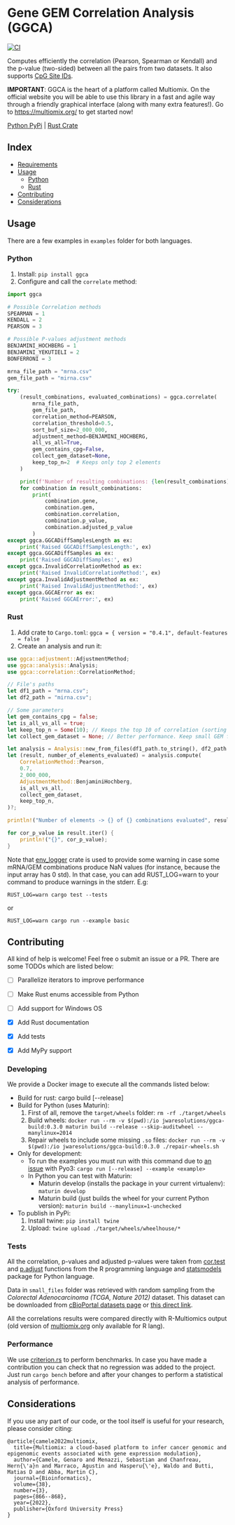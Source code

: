 # Gene GEM Correlation Analysis (GGCA)

[![CI](https://github.com/jware-solutions/ggca/actions/workflows/ci.yml/badge.svg)](https://github.com/jware-solutions/ggca/actions/workflows/ci.yml)

Computes efficiently the correlation (Pearson, Spearman or Kendall) and the p-value (two-sided) between all the pairs from two datasets. It also supports [CpG Site IDs][cpg-site].

**IMPORTANT**: GGCA is the heart of a platform called Multiomix. On the official website you will be able to use this library in a fast and agile way through a friendly graphical interface (along with many extra features!). Go to https://multiomix.org/ to get started now!

[Python PyPi][pypi-site] | [Rust Crate][crate-site]


## Index

- [Requirements](#requirements)
- [Usage](#usage)
	- [Python](#python)
	- [Rust](#rust)
- [Contributing](#contributing)
- [Considerations](#considerations)


## Usage

There are a few examples in `examples` folder for both languages.


### Python

1. Install: `pip install ggca`
1. Configure and call the `correlate` method:

```python
import ggca

# Possible Correlation methods
SPEARMAN = 1
KENDALL = 2
PEARSON = 3

# Possible P-values adjustment methods
BENJAMINI_HOCHBERG = 1
BENJAMINI_YEKUTIELI = 2
BONFERRONI = 3

mrna_file_path = "mrna.csv"
gem_file_path = "mirna.csv"

try:
	(result_combinations, evaluated_combinations) = ggca.correlate(
		mrna_file_path,
		gem_file_path,
		correlation_method=PEARSON,
		correlation_threshold=0.5,
		sort_buf_size=2_000_000,
		adjustment_method=BENJAMINI_HOCHBERG,
		all_vs_all=True,
		gem_contains_cpg=False,
		collect_gem_dataset=None,
		keep_top_n=2  # Keeps only top 2 elements
	)

	print(f'Number of resulting combinations: {len(result_combinations)} of {evaluated_combinations} evaluated combinations')
	for combination in result_combinations:
		print(
			combination.gene,
			combination.gem,
			combination.correlation,
			combination.p_value,
			combination.adjusted_p_value
		)
except ggca.GGCADiffSamplesLength as ex:
	print('Raised GGCADiffSamplesLength:', ex)
except ggca.GGCADiffSamples as ex:
	print('Raised GGCADiffSamples:', ex)
except ggca.InvalidCorrelationMethod as ex:
	print('Raised InvalidCorrelationMethod:', ex)
except ggca.InvalidAdjustmentMethod as ex:
	print('Raised InvalidAdjustmentMethod:', ex)
except ggca.GGCAError as ex:
	print('Raised GGCAError:', ex)
```


### Rust

1. Add crate to `Cargo.toml`: `ggca = { version = "0.4.1", default-features = false  }`
1. Create an analysis and run it:

```rust
use ggca::adjustment::AdjustmentMethod;
use ggca::analysis::Analysis;
use ggca::correlation::CorrelationMethod;

// File's paths
let df1_path = "mrna.csv";
let df2_path = "mirna.csv";

// Some parameters
let gem_contains_cpg = false;
let is_all_vs_all = true;
let keep_top_n = Some(10); // Keeps the top 10 of correlation (sorting by abs values)
let collect_gem_dataset = None; // Better performance. Keep small GEM files in memory

let analysis = Analysis::new_from_files(df1_path.to_string(), df2_path.to_string(), false);
let (result, number_of_elements_evaluated) = analysis.compute(
	CorrelationMethod::Pearson,
	0.7,
	2_000_000,
	AdjustmentMethod::BenjaminiHochberg,
	is_all_vs_all,
	collect_gem_dataset,
	keep_top_n,
)?;

println!("Number of elements -> {} of {} combinations evaluated", result.len(), number_of_elements_evaluated);

for cor_p_value in result.iter() {
	println!("{}", cor_p_value);
}
```

Note that [env_logger][env-logger] crate is used to provide some warning in case some mRNA/GEM combinations produce NaN values (for instance, because the input array has 0 std). In that case, you can add RUST_LOG=warn to your command to produce warnings in the stderr. E.g:

`RUST_LOG=warn cargo test --tests`

or 

`RUST_LOG=warn cargo run --example basic`


## Contributing

All kind of help is welcome! Feel free o submit an issue or a PR. There are some TODOs which are listed below:

- [ ] Parallelize iterators to improve performance
- [ ] Make Rust enums accessible from Python
- [ ] Add support for Windows OS
- [X] Add Rust documentation
- [X] Add tests
- [X] Add MyPy support


### Developing

We provide a Docker image to execute all the commands listed below:

- Build for rust: cargo build [--release]
- Build for Python (uses Maturin):
	1. First of all, remove the `target/wheels` folder: `rm -rf ./target/wheels`
	1. Build wheels: `docker run --rm -v $(pwd):/io jwaresolutions/ggca-build:0.3.0 maturin build --release --skip-auditwheel --manylinux=2014`
	1. Repair wheels to include some missing `.so` files: `docker run --rm -v $(pwd):/io jwaresolutions/ggca-build:0.3.0 ./repair-wheels.sh`
- Only for development:
	- To run the examples you must run with this command due to [an issue][pyo3-issue] with Pyo3: `cargo run [--release] --example <example>`
	- In Python you can test with Maturin:
		- Maturin develop (installs the package in your current virtualenv): `maturin develop`
		- Maturin build (just builds the wheel for your current Python version): `maturin build --manylinux=1-unchecked`
- To publish in PyPi:
	1. Install twine: `pip install twine`
	1. Upload: `twine upload ./target/wheels/wheelhouse/*`


### Tests

All the correlation, p-values and adjusted p-values were taken from [cor.test][r-cor-test] and [p.adjust][r-p-adjust] functions from the R programming language and [statsmodels][statsmodels] package for Python language.

Data in `small_files` folder was retrieved with random sampling from the *Colorectal Adenocarcinoma (TCGA, Nature 2012)* dataset. This dataset can be downloaded from [cBioPortal datasets page][cbioportal-datasets-page] or [this direct link][colorectal-dataset].

All the correlations results were compared directly with R-Multiomics output (old version of [multiomix.org][multiomix] only available for R lang).


### Performance

We use [criterion.rs][criterion] to perform benchmarks. In case you have made a contribution you can check that no regression was added to the project. Just run `cargo bench` before and after your changes to perform a statistical analysis of performance.


## Considerations

If you use any part of our code, or the tool itself is useful for your research, please consider citing:

```
@article{camele2022multiomix,
  title={Multiomix: a cloud-based platform to infer cancer genomic and epigenomic events associated with gene expression modulation},
  author={Camele, Genaro and Menazzi, Sebastian and Chanfreau, Hern{\'a}n and Marraco, Agustin and Hasperu{\'e}, Waldo and Butti, Matias D and Abba, Martin C},
  journal={Bioinformatics},
  volume={38},
  number={3},
  pages={866--868},
  year={2022},
  publisher={Oxford University Press}
}
```


[pypi-site]: https://pypi.org/project/ggca/
[crate-site]: https://crates.io/crates/ggca
[cpg-site]: https://en.wikipedia.org/wiki/CpG_site
[pyo3-issue]: https://github.com/PyO3/pyo3/issues/1084
[r-cor-test]: https://www.rdocumentation.org/packages/stats/versions/3.6.2/topics/cor.test
[r-p-adjust]: https://www.rdocumentation.org/packages/stats/versions/3.6.2/topics/p.adjust
[statsmodels]: https://www.statsmodels.org/dev/generated/statsmodels.stats.multitest.multipletests.html
[cbioportal-datasets-page]: https://www.cbioportal.org/datasets
[colorectal-dataset]: https://cbioportal-datahub.s3.amazonaws.com/coadread_tcga_pub.tar.gz
[multiomix]: https://www.multiomix.org
[env-logger]: https://docs.rs/env_logger/latest/env_logger/
[criterion]: https://github.com/bheisler/criterion.rs

